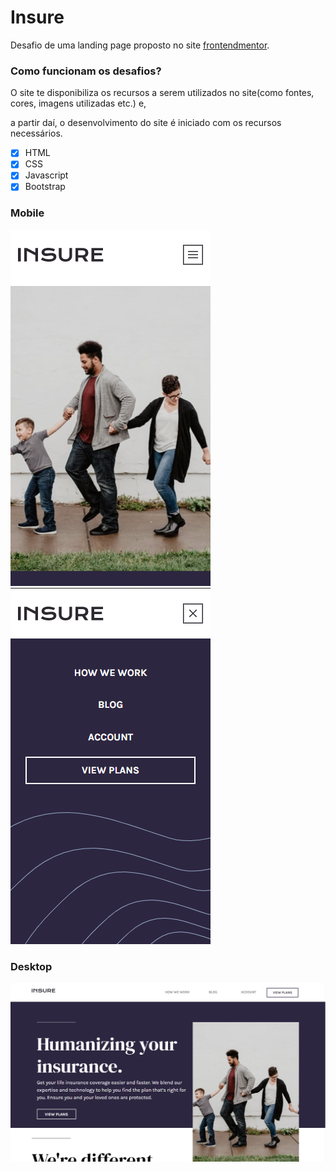 # Insure
 Desafio de uma landing page proposto no site [frontendmentor](https://www.frontendmentor.io/profile/luizlopes12).
 
### Como funcionam os desafios?
 O site te disponibiliza os recursos a serem utilizados no site(como fontes, cores, imagens utilizadas etc.) e, 
 
 a partir daí, o desenvolvimento do site é iniciado com os recursos necessários.
 
- [x] HTML
- [x] CSS
- [x] Javascript
- [x] Bootstrap 
 ### Mobile
![imagem mobile](https://github.com/luizlopes12/Insure/blob/main/Screenshot_4.png)
![imagem mobile](https://github.com/luizlopes12/Insure/blob/main/Screenshot_3.png)
### Desktop
![imagem desktop](https://github.com/luizlopes12/Insure/blob/main/Screenshot_1.png)

